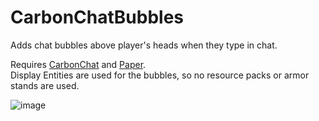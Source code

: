 # CarbonChatBubbles

Adds chat bubbles above player's heads when they type in chat.  

Requires [CarbonChat](https://github.com/Hexaoxide/Carbon) and [Paper](https://papermc.io/).  
Display Entities are used for the bubbles, so no resource packs or armor stands are used.

![image](https://github.com/Draycia/CarbonChatBubbles/assets/15833072/daec6d73-bc29-465a-998f-688e0bbd7a5c)
